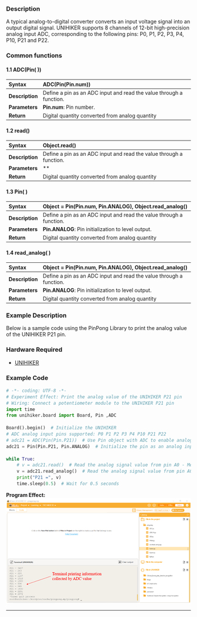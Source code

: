 ### **Description**
A typical analog-to-digital converter converts an input voltage signal into an output digital signal. UNIHIKER supports 8 channels of 12-bit high-precision analog input ADC, corresponding to the following pins: P0, P1, P2, P3, P4, P10, P21 and P22.
### **Common functions**

#### 1.1 ADC(Pin( ))
| **Syntax**          | **ADC(Pin(Pin.num))**         | 
| :--------------     | :--------------------      |
| **Description**     | Define a pin as an ADC input and read the value through a function.       |  
| **Parameters**      | **Pin.num**: Pin number.                     |  
| **Return**          | Digital quantity converted from analog quantity    |  

#### 1.2 read()
| **Syntax**          | **Object.read()**         |  
| :--------------     | :--------------------      |
| **Description**     | Define a pin as an ADC input and read the value through a function.       |  
| **Parameters**      | **                     |  
| **Return**          | Digital quantity converted from analog quantity    |  


#### 1.3 Pin( )
| **Syntax**          | **Object = Pin(Pin.num, Pin.ANALOG), Object.read_analog()**         |  
| :--------------     | :--------------------      |
| **Description**     | Define a pin as an ADC input and read the value through a function.       |  
| **Parameters**      | **Pin.ANALOG**: Pin initialization to level output. |
| **Return**          | Digital quantity converted from analog quantity    |  

#### 1.4 read_analog( )
| **Syntax**          | **Object = Pin(Pin.num, Pin.ANALOG), Object.read_analog()**         | 
| :--------------     | :--------------------      |
| **Description**     | Define a pin as an ADC input and read the value through a function.       |  
| **Parameters**      | **Pin.ANALOG**: Pin initialization to level output. |
| **Return**          | Digital quantity converted from analog quantity    |  





### **Example Description**
Below is a sample code using the PinPong Library to print the analog value of the UNIHIKER P21 pin.
### **Hardware Required**

- [UNIHIKER](https://www.dfrobot.com/product-2691.html)
### **Example Code**
```python
# -*- coding: UTF-8 -*-
# Experiment Effect: Print the analog value of the UNIHIKER P21 pin
# Wiring: Connect a potentiometer module to the UNIHIKER P21 pin
import time
from unihiker.board import Board, Pin ,ADC

Board().begin()  # Initialize the UNIHIKER
# ADC analog input pins supported: P0 P1 P2 P3 P4 P10 P21 P22
# adc21 = ADC(Pin(Pin.P21))  # Use Pin object with ADC to enable analog input - Method 1
adc21 = Pin(Pin.P21, Pin.ANALOG)  # Initialize the pin as an analog input - Method 2

while True:
    # v = adc21.read()  # Read the analog signal value from pin A0 - Method 1
    v = adc21.read_analog()  # Read the analog signal value from pin A0 - Method 2
    print("P21 =", v)
    time.sleep(0.5)  # Wait for 0.5 seconds
```
**Program Effect:**
![image.png](img/3_Analog_Input_ADC_/1722840105862-b3479334-2ef9-4f12-9d8c-8974c0bfd11c.png)


---
